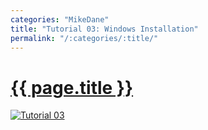 ```yaml
---
categories: "MikeDane"
title: "Tutorial 03: Windows Installation"
permalink: "/:categories/:title/"
---
```


# [{{ page.title }}](https://youtu.be/LfP7Y9Ja6Qc)

[![Tutorial 03](https://img.youtube.com/vi/LfP7Y9Ja6Qc/0.jpg)](https://www.youtube.com/watch?v=LfP7Y9Ja6Qc)


